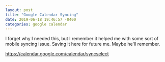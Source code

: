 ```yaml
---
layout: post
title: "Google Calendar Syncing"
date: 2019-06-18 19:46:57 -0400
categories: google calendar
---
```


I forget why I needed this, but I remember it helped me with some sort of mobile syncing issue. Saving it here for future me.  Maybe he'll remember.

<https://calendar.google.com/calendar/syncselect>
